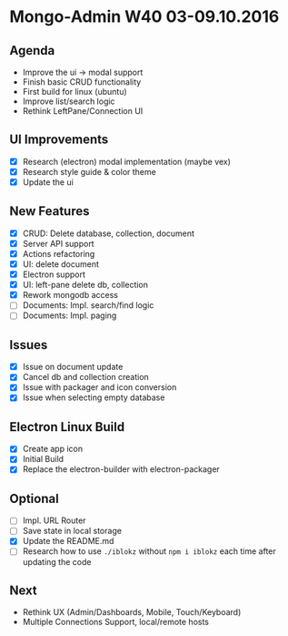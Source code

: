 
# Mongo-Admin W40 03-09.10.2016

## Agenda
- Improve the ui -> modal support
- Finish basic CRUD functionality
- First build for linux (ubuntu)
- Improve list/search logic
- Rethink LeftPane/Connection UI

## UI Improvements
- [x] Research (electron) modal implementation (maybe vex)
- [x] Research style guide & color theme
- [x] Update the ui

## New Features
- [x] CRUD: Delete database, collection, document
 - [x] Server API support
 - [x] Actions refactoring
 - [x] UI: delete document
 - [x] Electron support
 - [x] UI: left-pane delete db, collection
- [x] Rework mongodb access
- [ ] Documents: Impl. search/find logic
- [ ] Documents: Impl. paging

## Issues
- [x] Issue on document update
- [x] Cancel db and collection creation
- [x] Issue with packager and icon conversion
- [x] Issue when selecting empty database

## Electron Linux Build
- [x] Create app icon
- [x] Initial Build
- [x] Replace the electron-builder with electron-packager

## Optional
- [ ] Impl. URL Router
- [ ] Save state in local storage
- [x] Update the README.md
- [ ] Research how to use `./iblokz` without `npm i iblokz` each time after updating the code

## Next
- Rethink UX (Admin/Dashboards, Mobile, Touch/Keyboard)
- Multiple Connections Support, local/remote hosts
